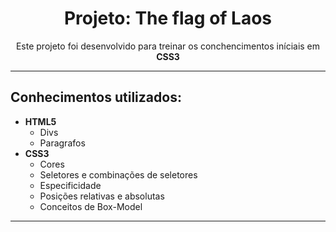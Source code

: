 <div  style="text-align: center;">
    <h1>Projeto: The flag of Laos</h1> 
    <p>Este projeto foi desenvolvido para treinar os conchencimentos iníciais em <b>CSS3</b></p>
</div>

___

## Conhecimentos utilizados:
- **HTML5**
    - Divs
    - Paragrafos
- **CSS3**
    - Cores
    - Seletores e combinações de seletores
    - Especificidade
    - Posições relativas e absolutas
    - Conceitos de Box-Model
___